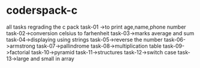 # coderspack-c
all tasks regrading the c pack
task-01 ->to print age,name,phone number
task-02->conversion celsius to farhenheit
task-03->marks average and sum
task-04->displaying using strings
task-05->reverse the number
task-06->armstrong
task-07->pallindrome
task-08->multiplication table
task-09->factorial
task-10->pyramid
task-11->structures
task-12->switch case
task-13->large and small in array
